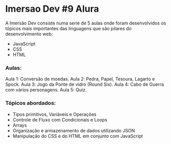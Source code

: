 # Imersao Dev #9 Alura

A Imersão Dev consiste numa serie de 5 aulas onde foram desenvolvidos os tópicos mais 
importantes das linguagens que são pilares do desenvolvimento web:
- JavaScript 
- CSS
- HTML

### Aulas:  
Aula 1: Conversão de moedas.
Aula 2: Pedra, Papel, Tesoura, Lagarto e Spock.
Aula 3: Jogo da Ponte de vidro (Round Six).
Aula 4: Cabo de Guerra com vários personagens.
Aula 5: Quiz.

### Tópicos abordados:
- Tipos primitivos, Variáveis e Operações
- Controle de Fluxo com Condicionais e Loops
- Arrays
- Organização e armazenamento de dados utilizando JSON
- Manipulação do CSS e do HTML em conjunto com JavaScript
 
